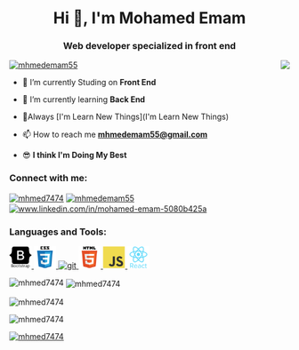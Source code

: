 <h1 align="center">Hi 👋, I'm Mohamed Emam</h1>
<h3 align="center">Web developer specialized in front end</h3>
<img align="right" src="https://user-images.githubusercontent.com/63050133/156676671-d5b2e362-97d4-4404-9447-dd71ddfea82f.gif">

<p align="left"> <a href="https://twitter.com/mhmedemam55" target="blank"><img src="https://img.shields.io/twitter/follow/mhmedemam55?logo=twitter&style=for-the-badge" alt="mhmedemam55" /></a> </p>

- 🔭 I’m currently Studing on **Front End**

- 🌱 I’m currently learning **Back End**

- 📝Always [I'm Learn New Things](I'm Learn New Things)

- 📫 How to reach me **mhmedemam55@gmail.com**

- 😎 **I think I'm Doing My Best**

<h3 align="left">Connect with me:</h3>
<p align="left">
<a href="https://codepen.io/mhmed7474" target="blank"><img align="center" src="https://raw.githubusercontent.com/rahuldkjain/github-profile-readme-generator/master/src/images/icons/Social/codepen.svg" alt="mhmed7474" height="30" width="40" /></a>
<a href="https://twitter.com/mhmedemam55" target="blank"><img align="center" src="https://raw.githubusercontent.com/rahuldkjain/github-profile-readme-generator/master/src/images/icons/Social/twitter.svg" alt="mhmedemam55" height="30" width="40" /></a>
<a href="https://www.linkedin.com/in/mohamed-emam-5080b425a" target="blank"><img align="center" src="https://raw.githubusercontent.com/rahuldkjain/github-profile-readme-generator/master/src/images/icons/Social/linked-in-alt.svg" alt="www.linkedin.com/in/mohamed-emam-5080b425a" height="30" width="40" /></a>
</p>

<h3 align="left">Languages and Tools:</h3>
<p align="left"> <a href="https://getbootstrap.com" target="_blank" rel="noreferrer"> <img src="https://raw.githubusercontent.com/devicons/devicon/master/icons/bootstrap/bootstrap-plain-wordmark.svg" alt="bootstrap" width="40" height="40"/> </a> <a href="https://www.w3schools.com/css/" target="_blank" rel="noreferrer"> <img src="https://raw.githubusercontent.com/devicons/devicon/master/icons/css3/css3-original-wordmark.svg" alt="css3" width="40" height="40"/> </a> <a href="https://git-scm.com/" target="_blank" rel="noreferrer"> <img src="https://www.vectorlogo.zone/logos/git-scm/git-scm-icon.svg" alt="git" width="40" height="40"/> </a> <a href="https://www.w3.org/html/" target="_blank" rel="noreferrer"> <img src="https://raw.githubusercontent.com/devicons/devicon/master/icons/html5/html5-original-wordmark.svg" alt="html5" width="40" height="40"/> </a> <a href="https://developer.mozilla.org/en-US/docs/Web/JavaScript" target="_blank" rel="noreferrer"> <img src="https://raw.githubusercontent.com/devicons/devicon/master/icons/javascript/javascript-original.svg" alt="javascript" width="40" height="40"/> </a> <a href="https://reactjs.org/" target="_blank" rel="noreferrer"> <img src="https://raw.githubusercontent.com/devicons/devicon/master/icons/react/react-original-wordmark.svg" alt="react" width="40" height="40"/> </a> </p>

<p><img align="left" src="https://github-readme-stats.vercel.app/api/top-langs?username=mhmed7474&show_icons=true&locale=en&layout=compact" alt="mhmed7474" /></p>

<p>&nbsp;<img align="center" src="https://github-readme-stats.vercel.app/api?username=mhmed7474&show_icons=true&locale=en" alt="mhmed7474" /></p>

<p><img align="center" src="https://github-readme-streak-stats.herokuapp.com/?user=mhmed7474&" alt="mhmed7474" /></p>
<p align="left"> <img src="https://komarev.com/ghpvc/?username=mhmed7474&label=Profile%20views&color=0e75b6&style=flat" alt="mhmed7474" /> </p>

<p align="left"> <a href="https://github.com/ryo-ma/github-profile-trophy"><img src="https://github-profile-trophy.vercel.app/?username=mhmed7474" alt="mhmed7474" /></a> </p>

